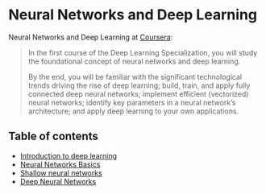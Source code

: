 # Neural Networks and Deep Learning

Neural Networks and Deep Learning at [Coursera](https://www.coursera.org/specializations/deep-learning):

> In the first course of the Deep Learning Specialization, you will study the foundational concept of neural networks and deep learning. 
> 
> By the end, you will be familiar with the significant technological trends driving the rise of deep learning; build, train, and apply fully connected deep neural networks; implement efficient (vectorized) neural networks; identify key parameters in a neural network’s architecture; and apply deep learning to your own applications.

## Table of contents

- [Introduction to deep learning](Week%201/README.md)
- [Neural Networks Basics](Week%202/README.md)
- [Shallow neural networks](Week%203/README.md)
- [Deep Neural Networks](Week%204/README.md)
